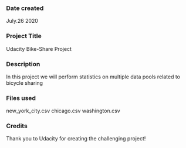 ### Date created
July.26 2020

### Project Title
Udacity Bike-Share Project

### Description
In this project we will perform statistics on multiple data pools related to bicycle sharing


### Files used
new_york_city.csv chicago.csv washington.csv

### Credits
Thank you to Udacity for creating the challenging project!

